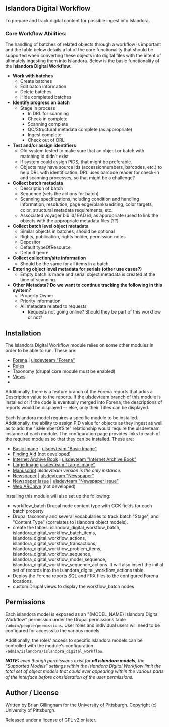 ## Islandora Digital Workflow
To prepare and track digital content for possible ingest into Islandora.

 ### Core Workflow Abilities:
 The handling of batches of related objects through a workflow is important and the table below details a lot of the core functionality that should be supported when converting these objects into digital files with the intent of ultimately ingesting them into Islandora.  Below is the basic functionality of the **Islandora Digital Workflow**.
- **Work with batches**
	- Create batches
	- Edit batch information
	- Delete batches
	- Hide completed batches
- **Identify progress on batch**
	- Stage in process		
		- In DRL for scanning		
		- Check-in complete		
		- Scanning complete		
		- QC/Structural metadata complete (as appropriate)		
		- Ingest complete		
		- Check out of DRL
- **Test and/or assign identifiers**
	- Old system tested to make sure that an object or batch with matching id didn’t exist
	- If system could assign PIDS, that might be preferable. 
	- Objects may have source ids (accessionnumbers, barcodes, etc.) to help DRL with identification.  DRL uses barcode reader for check-in and scanning processes, so that might be a challenge?
- **Collect batch metadata**
	 - Description of batch
	 - Sequence (sets the actions for batch)
	 - Scanning specifications,including condition and handling information, resolution, page edge/blanks/editing, color targets, color, structural metadata requirements, etc. 
	 - Associated voyager bib id/ EAD id, as appropriate (used to link the objects with the appropriate metadata files (??)
- **Collect batch level object metadata**
	 - Similar objects in batches, should be optional
	 - Rights, publication, rights holder, permission notes
	 - Depositor
	 - Default typeOfResource
	 - Default genre
- **Collect collection/site information**
	 - Should be the same for all items in a batch.
- **Entering object level metadata for serials (other use cases?)**
	 - Empty batch is made and serial object metadata is created at the time of scanning. 
- **Other Metadata? Do we want to continue tracking the following in this system?**
	 - Property Owner
	 - Priority information
	 - All metadata related to requests		
		- Requests not going online? Should they be part of this workflow or not?

## Installation
The Islandora Digital Workflow module relies on some other modules in order to be able to run.  These are:
 - [Forena](https://git.drupal.org/project/forena.git) | [ulsdevteam "Forena"](https://github.com/ulsdevteam/forena.git)
 - [Rules](https://git.drupal.org/project/rules.git)
 - Taxonomy (drupal core module must be enabled)
 - [Views](https://git.drupal.org/project/views.git)
 - 
Additionally, there is a feature branch of the Forena reports that adds a Description value to the reports.  If the ulsdevteam branch of this module is installed or if the code is eventually merged into Forena, the descriptions of reports would be displayed -- else, only their Titles can be displayed.
 
Each Islandora model requires a specific module to be installed.  Additionally, the ability to assign PID value for objects as they ingest as well as to add the "isMemberOfSite" relationship would require the ulsdevteam instance of each module.  The configuration page provides links to each of the required modules so that they can be installed.  These are:
 - [Basic Image](https://github.com/Islandora/islandora_batch.git) | [ulsdevteam "Basic Image"](https://github.com/ulsdevteam/islandora_batch.git)
 - [Finding Aid](//) (not developed)
 - [Internet Archive Book](https://github.com/Islandora/islandora_book_batch.git) | [ulsdevteam "Internet Archive Book"](https://github.com/ulsdevteam/islandora_book_batch.git)
 - [Large Image]() [ulsdevteam "Large Image"](https://github.com/ulsdevteam/islandora_batch.git)
 - [Manuscript](https://github.com/ulsdevteam/islandora_manuscript_batch.git) *ulsdevteam version is the only instance.*
 - [Newspaper](https://github.com/Islandora/islandora_newspaper_batch.git) | [ulsdevteam "Newspaper"](https://github.com/ulsdevteam/islandora_newspaper_batch.git)
 - [Newspaper Issue](https://github.com/Islandora/islandora_newspaper_batch.git) | [ulsdevteam "Newspaper Issue"](https://github.com/ulsdevteam/islandora_newspaper_batch.git)
 - [Web ARChive](//) (not developed)

Installing this module will also set up the following:
 - workflow_batch Drupal node content type with CCK fields for each batch property
 - Drupal taxonomy and several vocabularies to track batch "Stage", and "Content Type" (correlates to Islandora object models).
 - create the tables: islandora_digital_workflow_batch, islandora_digital_workflow_batch_items, islandora_digital_workflow_actions, islandora_digital_workflow_transactions, islandora_digital_workflow_problem_items, islandora_digital_workflow_sequence, islandora_digital_workflow_model_sequence, islandora_digital_workflow_sequence_actions.  It will also insert the initial set of records into the islandora_digital_workflow_actions table.
 - Deploy the Forena reports SQL and FRX files to the configured Forena locations.
 - custom Drupal views to display the workflow_batch nodes

## Permissions
Each islandora model is exposed as an "{MODEL_NAME} Islandora Digital Workflow" permission under the Drupal permissions table `/admin/people/permissions`.  User roles and individual users will need to be configured for accesss to the various models.  

Additionally, the roles' access to specific Islandora models can be controlled with the module's configuration `/admin/islandora/islandora_digital_workflow`.

***NOTE:**  even though permissions exist for **all islandora models**, the "Supported Models" settings within the Islandora Digital Workflow limit the total set of object models that could ever appearing within the various parts of the interface before consideration of the user permissions.*

## Author / License

Written by Brian Gillingham for the [University of Pittsburgh](http://www.pitt.edu).  Copyright (c) University of Pittsburgh.

Released under a license of GPL v2 or later.


